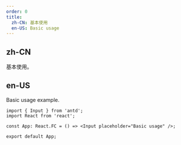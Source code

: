 ```yaml
---
order: 0
title:
  zh-CN: 基本使用
  en-US: Basic usage
---
```


## zh-CN

基本使用。

## en-US

Basic usage example.

```tsx
import { Input } from 'antd';
import React from 'react';

const App: React.FC = () => <Input placeholder="Basic usage" />;

export default App;
```
